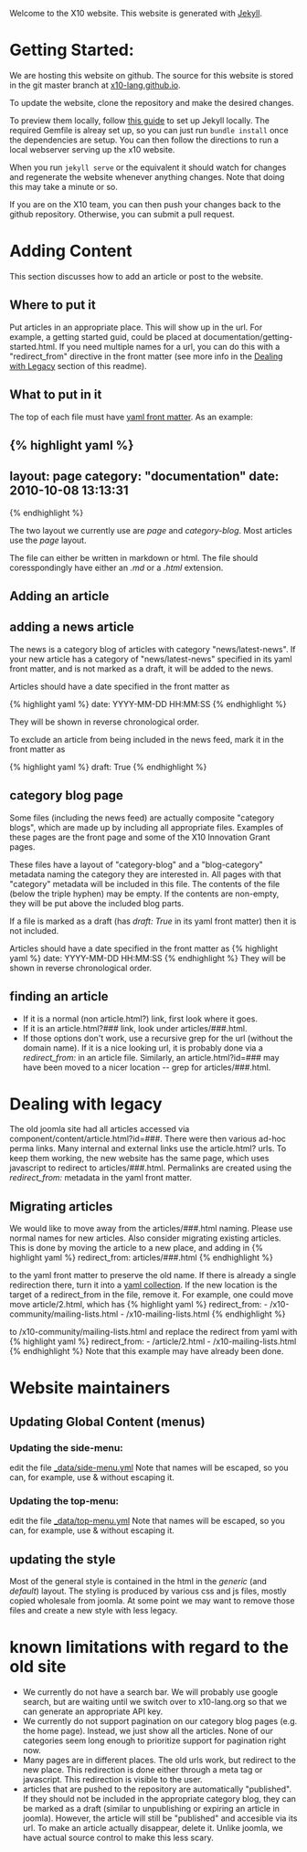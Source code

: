 Welcome to the X10 website.  This website is generated with [Jekyll](http://jekyllrb.com/).

# Getting Started: #

We are hosting this website on github.  The source for this website is
stored in the git master branch at
[x10-lang.github.io](x10-lang.github.io).

To update the website, clone the repository and make the desired
changes.

To preview them locally, follow [this guide](https://help.github.com/articles/using-jekyll-with-pages/)
to set up Jekyll locally.  The required Gemfile is alreay set up, so
you can just run ```bundle install``` once the dependencies are setup.
You can then follow the directions to run a local webserver serving up
the x10 website.

When you run ```jekyll serve``` or the equivalent it should watch for
changes and regenerate the website whenever anything changes. Note
that doing this may take a minute or so.

If you are on the X10 team, you can then push your changes back to the
github repository.  Otherwise, you can submit a pull request.

# Adding Content #

This section discusses how to add an article or post to the website.

## Where to put it ##

Put articles in an appropriate place.  This will show up in the url.
For example, a getting started guid, could be placed at
documentation/getting-started.html.  If you need multiple names for a
url, you can do this with a "redirect_from" directive in the front
matter (see more info in the [Dealing with Legacy](#legacy) section of this readme).

## What to put in it ##

The top of each file must have
[yaml front matter](http://jekyllrb.com/docs/frontmatter/).
As an example:

{% highlight yaml %}
---
layout: page
category: "documentation"
date: 2010-10-08 13:13:31
---
{% endhighlight %}

The two layout we currently use are _page_ and _category-blog_.  Most
articles use the _page_ layout.

The file can either be written in markdown or html.  The file should
coresspondingly have either an *.md* or a *.html* extension.

## Adding an article ##

## adding a news article ##
The news is a category blog of articles with category
"news/latest-news".
If your new article has a category of "news/latest-news" specified in
its yaml front matter, and is not marked as a draft, it will be added
to the news.

Articles should have a date specified in the front matter as

{% highlight yaml %}
date: YYYY-MM-DD HH:MM:SS
{% endhighlight %}

They will be shown in reverse chronological order.

To exclude an article from being included in the news feed, mark it in
the front matter as

{% highlight yaml %}
draft: True
{% endhighlight %}

## category blog page ##

Some files (including the news feed) are actually composite "category
blogs", which are made up by including all appropriate files.
Examples of these pages are the front page and some of the X10
Innovation Grant pages.

These files have a layout of "category-blog" and a "blog-category"
metadata naming the category they are interested in.  All pages with
that "category" metadata will be included in this file.  The contents
of the file (below the triple hyphen) may be empty.  If the contents
are non-empty, they will be put above the included blog parts.

If a file is marked as a draft (has *draft: True* in its yaml front
matter) then it is not included.

Articles should have a date specified in the front matter as
{% highlight yaml %}
date: YYYY-MM-DD HH:MM:SS
{% endhighlight  %}
They will be shown in reverse chronological order.

## finding an article ##

* If it is a normal (non article.html?) link, first look where it goes.
* If it is an article.html?### link, look under articles/###.html.
* If those options don't work,
  use a recursive grep for the url (without the domain name).  If it is
  a nice looking url, it is probably done via a *redirect_from:* in an
  article file.  Similarly, an article.html?id=### may have been moved
  to a nicer location -- grep for articles/###.html.

# Dealing with legacy  #
<a id="#legacy"></a>
The old joomla site had all articles accessed via
component/content/article.html?id=###.
There were then various ad-hoc perma links.  Many internal and
external links use the article.html? urls.  To keep them working, the
new website has the same page, which uses javascript to redirect to
articles/###.html.  Permalinks are created using the *redirect_from:*
metadata in the yaml front matter.

## Migrating articles ##

We would like to move away from the articles/###.html naming.  Please
use normal names for new articles.  Also consider migrating existing
articles.  This is done by moving the article to a new place, and
adding in
{% highlight yaml %}
redirect_from: articles/###.html
{% endhighlight %}

to the yaml front matter
to preserve the old name.  If there is already a single redirection
there, turn it into a
[yaml collection](http://www.yaml.org/spec/1.2/spec.html#id2759963).
If the new location is the target of a redirect\_from in the file,
remove it.  For example, one could move move article/2.html, which has
{% highlight yaml %}
    redirect_from:
       - /x10-community/mailing-lists.html
       - /x10-mailing-lists.html
{% endhighlight %}

to /x10-community/mailing-lists.html and replace the redirect from
yaml with
{% highlight yaml %}
    redirect_from:
       - /article/2.html
       - /x10-mailing-lists.html
{% endhighlight %}
Note that this example may have already been done.

# Website maintainers #

## Updating Global Content (menus) ##

### Updating the side-menu: ###
edit the file [_data/side-menu.yml](_data/side-menu.yml)
Note that names will be escaped, so you can, for example, use &
without escaping it.

### Updating the top-menu: ###
edit the file [_data/top-menu.yml](_data/top-menu.yml)
Note that names will be escaped, so you can, for example, use &
without escaping it.

## updating the style ##
Most of the general style is contained in the html in the _generic_
(and _default_) layout.  The styling is produced by various css and js
files, mostly copied wholesale from joomla.  At some point we may want
to remove those files and create a new style with less legacy.

# known limitations with regard to the old site #

* We currently do not have a search bar. We will probably use google
search, but are waiting until we switch over to x10-lang.org so that
we can generate an appropriate API key.
* We currently do not support pagination on our category blog pages
(e.g. the home page).  Instead, we just show all the articles.  None
of our categories seem long enough to prioritize support for
pagination right now.
* Many pages are in different places.  The old urls work, but redirect
  to the new place.  This redirection is done either through a meta
  tag or javascript.  This redirection is visible to the user.
* articles that are pushed to the repository are automatically
  "published".  If they should not be included in the appropriate
  category blog, they can be marked as a draft (similar to
  unpublishing or expiring an article in joomla).  However, the
  article will still be "published" and accesible via its url.  To
  make an article actually disappear, delete it.  Unlike joomla, we
  have actual source control to make this less scary.

